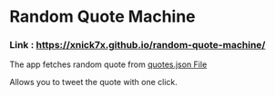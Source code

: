 # Random Quote Machine

### Link : https://xnick7x.github.io/random-quote-machine/

The app fetches random quote from [quotes.json File](https://gist.githubusercontent.com/camperbot/5a022b72e96c4c9585c32bf6a75f62d9/raw/e3c6895ce42069f0ee7e991229064f167fe8ccdc/quotes.json)

Allows you to tweet the quote with one click.

